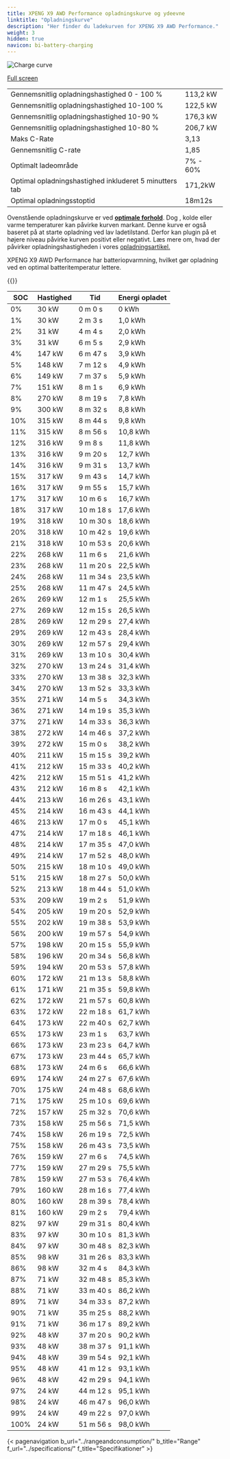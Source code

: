 ```yaml
---
title: XPENG X9 AWD Performance opladningskurve og ydeevne
linktitle: "Opladningskurve"
description: "Her finder du ladekurven for XPENG X9 AWD Performance."
weight: 3
hidden: true
navicon: bi-battery-charging
---
```

<!-- markdownlint-disable MD033 -->
<img src="/images/models/xpeng/x9/x9_awd_performance/chargingcurve.svg" alt="Charge curve" class="img-fluid">

[Full screen](/images/models/xpeng/x9/x9_awd_performance/chargingcurve.svg)


<table class="table table-striped border">
<tbody>
<tr>
<td>Gennemsnitlig opladningshastighed 0 - 100 %</td><td>113,2 kW</td>
</tr>
<tr>
<td>Gennemsnitlig opladningshastighed 10-100 %</td><td>122,5 kW</td>
</tr>
<tr>
<td>Gennemsnitlig opladningshastighed 10-90 %</td><td>176,3 kW</td>
</tr>
<tr>
<td>Gennemsnitlig opladningshastighed 10-80 %</td><td>206,7 kW</td>
</tr>
<tr>
<td>Maks C-Rate</td><td>3,13</td>
</tr>
<tr>
<td>Gennemsnitlig C-rate</td><td>1,85</td>
</tr>
<tr>
<td>Optimalt ladeområde</td><td>7% - 60%</td>
</tr>
<tr>
<td>Optimal opladningshastighed inkluderet 5 minutters tab</td><td>171,2kW</td>
</tr>
<tr>
<td>Optimal opladningsstoptid</td><td>18m12s</td>
</tr>
</tbody>
</table>


Ovenstående opladningskurve er ved **[optimale forhold](../../../../../technology/battery/charging/#temperatur)**. Dog , kolde eller varme temperaturer kan påvirke kurven markant. Denne kurve er også baseret på at starte opladning ved lav ladetilstand. Derfor kan plugin på et højere niveau påvirke kurven positivt eller negativt. Læs mere om, hvad der påvirker opladningshastigheden i vores [opladningsartikel.](../../../../../technology/battery/charging/)


XPENG X9 AWD Performance har batteriopvarmning, hvilket gør opladning ved en optimal batteritemperatur lettere.


{{<evkxdisplayaddarticle />}}
<table class="table table-striped border">
<thead>
<tr><th>SOC</th><th>Hastighed</th><th>Tid</th><th>Energi opladet</th></tr>
</thead>
<tbody>
<tr>
<td>0%</td><td>30 kW</td><td> 0 m 0 s </td><td>0 kWh </td>
</tr>
<tr>
<td>1%</td><td>30 kW</td><td> 2 m 3 s </td><td>1,0 kWh </td>
</tr>
<tr>
<td>2%</td><td>31 kW</td><td> 4 m 4 s </td><td>2,0 kWh </td>
</tr>
<tr>
<td>3%</td><td>31 kW</td><td> 6 m 5 s </td><td>2,9 kWh </td>
</tr>
<tr>
<td>4%</td><td>147 kW</td><td> 6 m 47 s </td><td>3,9 kWh </td>
</tr>
<tr>
<td>5%</td><td>148 kW</td><td> 7 m 12 s </td><td>4,9 kWh </td>
</tr>
<tr>
<td>6%</td><td>149 kW</td><td> 7 m 37 s </td><td>5,9 kWh </td>
</tr>
<tr>
<td>7%</td><td>151 kW</td><td> 8 m 1 s </td><td>6,9 kWh </td>
</tr>
<tr>
<td>8%</td><td>270 kW</td><td> 8 m 19 s </td><td>7,8 kWh </td>
</tr>
<tr>
<td>9%</td><td>300 kW</td><td> 8 m 32 s </td><td>8,8 kWh </td>
</tr>
<tr>
<td>10%</td><td>315 kW</td><td> 8 m 44 s </td><td>9,8 kWh </td>
</tr>
<tr>
<td>11%</td><td>315 kW</td><td> 8 m 56 s </td><td>10,8 kWh </td>
</tr>
<tr>
<td>12%</td><td>316 kW</td><td> 9 m 8 s </td><td>11,8 kWh </td>
</tr>
<tr>
<td>13%</td><td>316 kW</td><td> 9 m 20 s </td><td>12,7 kWh </td>
</tr>
<tr>
<td>14%</td><td>316 kW</td><td> 9 m 31 s </td><td>13,7 kWh </td>
</tr>
<tr>
<td>15%</td><td>317 kW</td><td> 9 m 43 s </td><td>14,7 kWh </td>
</tr>
<tr>
<td>16%</td><td>317 kW</td><td> 9 m 55 s </td><td>15,7 kWh </td>
</tr>
<tr>
<td>17%</td><td>317 kW</td><td> 10 m 6 s </td><td>16,7 kWh </td>
</tr>
<tr>
<td>18%</td><td>317 kW</td><td> 10 m 18 s </td><td>17,6 kWh </td>
</tr>
<tr>
<td>19%</td><td>318 kW</td><td> 10 m 30 s </td><td>18,6 kWh </td>
</tr>
<tr>
<td>20%</td><td>318 kW</td><td> 10 m 42 s </td><td>19,6 kWh </td>
</tr>
<tr>
<td>21%</td><td>318 kW</td><td> 10 m 53 s </td><td>20,6 kWh </td>
</tr>
<tr>
<td>22%</td><td>268 kW</td><td> 11 m 6 s </td><td>21,6 kWh </td>
</tr>
<tr>
<td>23%</td><td>268 kW</td><td> 11 m 20 s </td><td>22,5 kWh </td>
</tr>
<tr>
<td>24%</td><td>268 kW</td><td> 11 m 34 s </td><td>23,5 kWh </td>
</tr>
<tr>
<td>25%</td><td>268 kW</td><td> 11 m 47 s </td><td>24,5 kWh </td>
</tr>
<tr>
<td>26%</td><td>269 kW</td><td> 12 m 1 s </td><td>25,5 kWh </td>
</tr>
<tr>
<td>27%</td><td>269 kW</td><td> 12 m 15 s </td><td>26,5 kWh </td>
</tr>
<tr>
<td>28%</td><td>269 kW</td><td> 12 m 29 s </td><td>27,4 kWh </td>
</tr>
<tr>
<td>29%</td><td>269 kW</td><td> 12 m 43 s </td><td>28,4 kWh </td>
</tr>
<tr>
<td>30%</td><td>269 kW</td><td> 12 m 57 s </td><td>29,4 kWh </td>
</tr>
<tr>
<td>31%</td><td>269 kW</td><td> 13 m 10 s </td><td>30,4 kWh </td>
</tr>
<tr>
<td>32%</td><td>270 kW</td><td> 13 m 24 s </td><td>31,4 kWh </td>
</tr>
<tr>
<td>33%</td><td>270 kW</td><td> 13 m 38 s </td><td>32,3 kWh </td>
</tr>
<tr>
<td>34%</td><td>270 kW</td><td> 13 m 52 s </td><td>33,3 kWh </td>
</tr>
<tr>
<td>35%</td><td>271 kW</td><td> 14 m 5 s </td><td>34,3 kWh </td>
</tr>
<tr>
<td>36%</td><td>271 kW</td><td> 14 m 19 s </td><td>35,3 kWh </td>
</tr>
<tr>
<td>37%</td><td>271 kW</td><td> 14 m 33 s </td><td>36,3 kWh </td>
</tr>
<tr>
<td>38%</td><td>272 kW</td><td> 14 m 46 s </td><td>37,2 kWh </td>
</tr>
<tr>
<td>39%</td><td>272 kW</td><td> 15 m 0 s </td><td>38,2 kWh </td>
</tr>
<tr>
<td>40%</td><td>211 kW</td><td> 15 m 15 s </td><td>39,2 kWh </td>
</tr>
<tr>
<td>41%</td><td>212 kW</td><td> 15 m 33 s </td><td>40,2 kWh </td>
</tr>
<tr>
<td>42%</td><td>212 kW</td><td> 15 m 51 s </td><td>41,2 kWh </td>
</tr>
<tr>
<td>43%</td><td>212 kW</td><td> 16 m 8 s </td><td>42,1 kWh </td>
</tr>
<tr>
<td>44%</td><td>213 kW</td><td> 16 m 26 s </td><td>43,1 kWh </td>
</tr>
<tr>
<td>45%</td><td>214 kW</td><td> 16 m 43 s </td><td>44,1 kWh </td>
</tr>
<tr>
<td>46%</td><td>213 kW</td><td> 17 m 0 s </td><td>45,1 kWh </td>
</tr>
<tr>
<td>47%</td><td>214 kW</td><td> 17 m 18 s </td><td>46,1 kWh </td>
</tr>
<tr>
<td>48%</td><td>214 kW</td><td> 17 m 35 s </td><td>47,0 kWh </td>
</tr>
<tr>
<td>49%</td><td>214 kW</td><td> 17 m 52 s </td><td>48,0 kWh </td>
</tr>
<tr>
<td>50%</td><td>215 kW</td><td> 18 m 10 s </td><td>49,0 kWh </td>
</tr>
<tr>
<td>51%</td><td>215 kW</td><td> 18 m 27 s </td><td>50,0 kWh </td>
</tr>
<tr>
<td>52%</td><td>213 kW</td><td> 18 m 44 s </td><td>51,0 kWh </td>
</tr>
<tr>
<td>53%</td><td>209 kW</td><td> 19 m 2 s </td><td>51,9 kWh </td>
</tr>
<tr>
<td>54%</td><td>205 kW</td><td> 19 m 20 s </td><td>52,9 kWh </td>
</tr>
<tr>
<td>55%</td><td>202 kW</td><td> 19 m 38 s </td><td>53,9 kWh </td>
</tr>
<tr>
<td>56%</td><td>200 kW</td><td> 19 m 57 s </td><td>54,9 kWh </td>
</tr>
<tr>
<td>57%</td><td>198 kW</td><td> 20 m 15 s </td><td>55,9 kWh </td>
</tr>
<tr>
<td>58%</td><td>196 kW</td><td> 20 m 34 s </td><td>56,8 kWh </td>
</tr>
<tr>
<td>59%</td><td>194 kW</td><td> 20 m 53 s </td><td>57,8 kWh </td>
</tr>
<tr>
<td>60%</td><td>172 kW</td><td> 21 m 13 s </td><td>58,8 kWh </td>
</tr>
<tr>
<td>61%</td><td>171 kW</td><td> 21 m 35 s </td><td>59,8 kWh </td>
</tr>
<tr>
<td>62%</td><td>172 kW</td><td> 21 m 57 s </td><td>60,8 kWh </td>
</tr>
<tr>
<td>63%</td><td>172 kW</td><td> 22 m 18 s </td><td>61,7 kWh </td>
</tr>
<tr>
<td>64%</td><td>173 kW</td><td> 22 m 40 s </td><td>62,7 kWh </td>
</tr>
<tr>
<td>65%</td><td>173 kW</td><td> 23 m 1 s </td><td>63,7 kWh </td>
</tr>
<tr>
<td>66%</td><td>173 kW</td><td> 23 m 23 s </td><td>64,7 kWh </td>
</tr>
<tr>
<td>67%</td><td>173 kW</td><td> 23 m 44 s </td><td>65,7 kWh </td>
</tr>
<tr>
<td>68%</td><td>173 kW</td><td> 24 m 6 s </td><td>66,6 kWh </td>
</tr>
<tr>
<td>69%</td><td>174 kW</td><td> 24 m 27 s </td><td>67,6 kWh </td>
</tr>
<tr>
<td>70%</td><td>175 kW</td><td> 24 m 48 s </td><td>68,6 kWh </td>
</tr>
<tr>
<td>71%</td><td>175 kW</td><td> 25 m 10 s </td><td>69,6 kWh </td>
</tr>
<tr>
<td>72%</td><td>157 kW</td><td> 25 m 32 s </td><td>70,6 kWh </td>
</tr>
<tr>
<td>73%</td><td>158 kW</td><td> 25 m 56 s </td><td>71,5 kWh </td>
</tr>
<tr>
<td>74%</td><td>158 kW</td><td> 26 m 19 s </td><td>72,5 kWh </td>
</tr>
<tr>
<td>75%</td><td>158 kW</td><td> 26 m 43 s </td><td>73,5 kWh </td>
</tr>
<tr>
<td>76%</td><td>159 kW</td><td> 27 m 6 s </td><td>74,5 kWh </td>
</tr>
<tr>
<td>77%</td><td>159 kW</td><td> 27 m 29 s </td><td>75,5 kWh </td>
</tr>
<tr>
<td>78%</td><td>159 kW</td><td> 27 m 53 s </td><td>76,4 kWh </td>
</tr>
<tr>
<td>79%</td><td>160 kW</td><td> 28 m 16 s </td><td>77,4 kWh </td>
</tr>
<tr>
<td>80%</td><td>160 kW</td><td> 28 m 39 s </td><td>78,4 kWh </td>
</tr>
<tr>
<td>81%</td><td>160 kW</td><td> 29 m 2 s </td><td>79,4 kWh </td>
</tr>
<tr>
<td>82%</td><td>97 kW</td><td> 29 m 31 s </td><td>80,4 kWh </td>
</tr>
<tr>
<td>83%</td><td>97 kW</td><td> 30 m 10 s </td><td>81,3 kWh </td>
</tr>
<tr>
<td>84%</td><td>97 kW</td><td> 30 m 48 s </td><td>82,3 kWh </td>
</tr>
<tr>
<td>85%</td><td>98 kW</td><td> 31 m 26 s </td><td>83,3 kWh </td>
</tr>
<tr>
<td>86%</td><td>98 kW</td><td> 32 m 4 s </td><td>84,3 kWh </td>
</tr>
<tr>
<td>87%</td><td>71 kW</td><td> 32 m 48 s </td><td>85,3 kWh </td>
</tr>
<tr>
<td>88%</td><td>71 kW</td><td> 33 m 40 s </td><td>86,2 kWh </td>
</tr>
<tr>
<td>89%</td><td>71 kW</td><td> 34 m 33 s </td><td>87,2 kWh </td>
</tr>
<tr>
<td>90%</td><td>71 kW</td><td> 35 m 25 s </td><td>88,2 kWh </td>
</tr>
<tr>
<td>91%</td><td>71 kW</td><td> 36 m 17 s </td><td>89,2 kWh </td>
</tr>
<tr>
<td>92%</td><td>48 kW</td><td> 37 m 20 s </td><td>90,2 kWh </td>
</tr>
<tr>
<td>93%</td><td>48 kW</td><td> 38 m 37 s </td><td>91,1 kWh </td>
</tr>
<tr>
<td>94%</td><td>48 kW</td><td> 39 m 54 s </td><td>92,1 kWh </td>
</tr>
<tr>
<td>95%</td><td>48 kW</td><td> 41 m 12 s </td><td>93,1 kWh </td>
</tr>
<tr>
<td>96%</td><td>48 kW</td><td> 42 m 29 s </td><td>94,1 kWh </td>
</tr>
<tr>
<td>97%</td><td>24 kW</td><td> 44 m 12 s </td><td>95,1 kWh </td>
</tr>
<tr>
<td>98%</td><td>24 kW</td><td> 46 m 47 s </td><td>96,0 kWh </td>
</tr>
<tr>
<td>99%</td><td>24 kW</td><td> 49 m 22 s </td><td>97,0 kWh </td>
</tr>
<tr>
<td>100%</td><td>24 kW</td><td> 51 m 56 s </td><td>98,0 kWh </td>
</tr>
</tbody>
</table>


{< pagenavigation b_url="../rangeandconsumption/" b_title="Range" f_url="../specifications/" f_title="Specifikationer" >}

